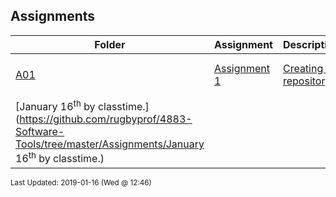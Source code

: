 ## Assignments
| Folder | Assignment | Description | Due|
 | ------------|------------|------------|------------|
 | [A01](https://github.com/rugbyprof/4883-Software-Tools/tree/master/Assignments/A01) | [ Assignment 1 ](https://github.com/rugbyprof/4883-Software-Tools/tree/master/Assignments/A01) | [ Creating a repository](https://github.com/rugbyprof/4883-Software-Tools/tree/master/Assignments/A01) | [January 16<sup>th</sup> by Classtime](https://github.com/rugbyprof/4883-Software-Tools/tree/master/Assignments/A01) |
 | [January 16<sup>th</sup> by classtime.](https://github.com/rugbyprof/4883-Software-Tools/tree/master/Assignments/January 16<sup>th</sup> by classtime.) |

<sup>Last Updated: 2019-01-16 (Wed @ 12:46)</sup>